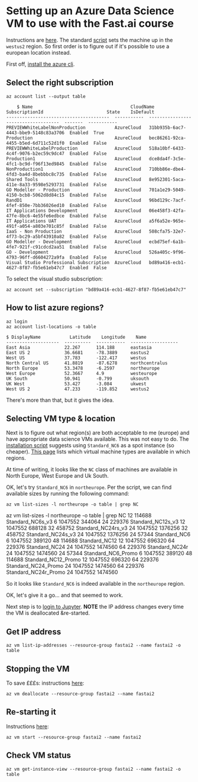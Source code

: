 # Setting up an Azure Data Science VM to use with the Fast.ai course

Instructions are [here](https://course.fast.ai/start_azure_dsvm).  The standard [script](https://raw.githubusercontent.com/Azure/DataScienceVM/master/Samples/fastai2/fastai2onAzureSpotDSVM.sh) sets the machine up in the `westus2` region.  So first order is to figure out if it's possible to use a european location instead.

First off, [install the azure cli](https://docs.microsoft.com/en-us/cli/azure/install-azure-cli).

## Select the right subscription

    az account list --output table

        $ Name                                     CloudName    SubscriptionId                        State    IsDefault
    ---------------------------------------  -----------  ------------------------------------  -------  -----------
    PREVIEWWhiteLabelNonProduction           AzureCloud   31bb935b-6ac7-4443-bbe9-5148c83a3706  Enabled  True
    Production                               AzureCloud   bec86261-92ca-4455-b5ed-6d711c52d1f0  Enabled  False
    PREVIEWWhiteLabelProduction              AzureCloud   518a10bf-6433-4c4f-9076-b2ec59c9dc47  Enabled  False
    Production1                              AzureCloud   dce8da4f-3c5e-4fc1-bc9d-f96f13ed9845  Enabled  False
    NonProduction1                           AzureCloud   710bb86e-dbe4-4fd3-ba4d-8bebbbc8c735  Enabled  False
    Shared Tools                             AzureCloud   8e952301-5aca-411e-8a33-9598e5293731  Enabled  False
    GO Modeller - Production                 AzureCloud   701a1e29-5049-4150-bcb8-5062d8d84c15  Enabled  False
    RandD1                                   AzureCloud   96bd129c-7acf-4fef-850e-7bb36026ed10  Enabled  False
    IT Applications Development              AzureCloud   06e458f3-42fa-47fe-8bc6-4e55fe6edbce  Enabled  False
    IT Applications UAT                      AzureCloud   a5f6a52e-965e-491f-a054-a803e701c85f  Enabled  False
    IaaS - Non Production                    AzureCloud   508cfa75-32e7-4f73-bc29-a5bf43910a82  Enabled  False
    GO Modeller - Development                AzureCloud   ecbd75ef-6a1b-4fe7-921f-c91cdcd2aa51  Enabled  False
    GO - Development                         AzureCloud   526a405c-9f96-4793-96ff-d6604272a9fa  Enabled  False
    Visual Studio Professional Subscription  AzureCloud   bd89a416-ecb1-4627-8f87-fb5e61eb47c7  Enabled  False

To select the visual studio subscription:

    az account set --subscription "bd89a416-ecb1-4627-8f87-fb5e61eb47c7"


## How to list azure regions?

    az login
    az account list-locations -o table

    $ DisplayName           Latitude    Longitude    Name
    --------------------  ----------  -----------  ------------------
    East Asia             22.267      114.188      eastasia
    East US 2             36.6681     -78.3889     eastus2
    West US               37.783      -122.417     westus
    North Central US      41.8819     -87.6278     northcentralus
    North Europe          53.3478     -6.2597      northeurope
    West Europe           52.3667     4.9          westeurope
    UK South              50.941      -0.799       uksouth
    UK West               53.427      -3.084       ukwest
    West US 2             47.233      -119.852     westus2

There's more than that, but it gives the idea.

## Selecting VM type & location

Next is to figure out what region(s) are both acceptable to me (europe) and have appropriate data science VMs available.  This was not easy to do.  The [installation script](https://raw.githubusercontent.com/Azure/DataScienceVM/master/Samples/fastai2/fastai2onAzureSpotDSVM.sh) suggests using `Standard_NC6` as a spot instance (so cheaper).  [This page](https://azure.microsoft.com/en-gb/global-infrastructure/services/?products=virtual-machines&regions=europe-north,europe-west,united-kingdom-south,united-kingdom-west) lists which virtual machine types are available in which regions.

At time of writing, it looks like the `NC` class of machines are available in North Europe, West Europe and Uk South.

OK, let's try `Standard_NC6` in `northeurope`.  Per the script, we can find available sizes by running the following command:

    az vm list-sizes -l northeurope -o table | grep NC

az vm list-sizes -l northeurope -o table | grep NC
12                  114688        Standard_NC6s_v3        6                1047552           344064
24                  229376        Standard_NC12s_v3       12               1047552           688128
32                  458752        Standard_NC24rs_v3      24               1047552           1376256
32                  458752        Standard_NC24s_v3       24               1047552           1376256
24                  57344         Standard_NC6            6                1047552           389120
48                  114688        Standard_NC12           12               1047552           696320
64                  229376        Standard_NC24           24               1047552           1474560
64                  229376        Standard_NC24r          24               1047552           1474560
24                  57344         Standard_NC6_Promo      6                1047552           389120
48                  114688        Standard_NC12_Promo     12               1047552           696320
64                  229376        Standard_NC24_Promo     24               1047552           1474560
64                  229376        Standard_NC24r_Promo    24               1047552           1474560

So it looks like `Standard_NC6` is indeed available in the `northeurope` region.

OK, let's give it a go... and that seemed to work.

Next step is to [login to Jupyter](https://13.69.254.137:8000).  **NOTE** the IP address changes every time the VM is deallocated &re-started.

## Get IP address

    az vm list-ip-addresses --resource-group fastai2 --name fastai2 -o table

## Stopping the VM

To save £££s: instructions [here](https://docs.microsoft.com/en-us/cli/azure/vm?view=azure-cli-latest#az_vm_deallocate):

    az vm deallocate --resource-group fastai2 --name fastai2

## Re-starting it

Instructions [here](https://docs.microsoft.com/en-us/cli/azure/vm?view=azure-cli-latest#az_vm_start):

    az vm start --resource-group fastai2 --name fastai2

## Check VM status

    az vm get-instance-view --resource-group fastai2 --name fastai2 -o table





    
